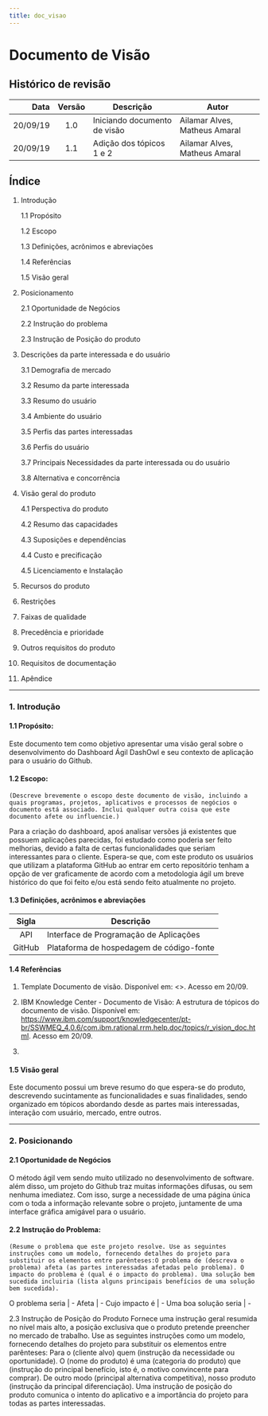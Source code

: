 ```yaml
---
title: doc_visao
---
```


# Documento de Visão

## Histórico de revisão


Data | Versão | Descrição | Autor
----: | :------: | --------- | -----
20/09/19 | 1.0 | Iniciando documento de visão | Ailamar Alves, Matheus Amaral
20/09/19 | 1.1 | Adição dos tópicos 1 e 2 | Ailamar Alves, Matheus Amaral




## Índice

1. Introdução

	1.1 Propósito
	
	1.2 Escopo
	
	1.3 Definições, acrônimos e abreviações
	
	1.4 Referências
	
	1.5 Visão geral

    
2. Posicionamento

	2.1 Oportunidade de Negócios
	
	2.2 Instrução do problema
	
	2.3 Instrução de Posição do produto
	
3. Descrições da parte interessada e do usuário

	3.1 Demografia de mercado
	
	3.2 Resumo da parte interessada
	
	3.3 Resumo do usuário
	
	3.4 Ambiente do usuário
	
	3.5 Perfis das partes interessadas
	
	3.6 Perfis do usuário
	
	3.7 Principais Necessidades da parte interessada ou do usuário
	
	3.8 Alternativa e concorrência
	
4. Visão geral do produto

	4.1 Perspectiva do produto
	
	4.2 Resumo das capacidades
	
	4.3 Suposições e dependências
	
	4.4 Custo e precificação
	
	4.5 Licenciamento e Instalação
	
5. Recursos do produto

6. Restrições

7. Faixas de qualidade

8. Precedência e prioridade

9. Outros requisitos do produto

10. Requisitos de documentação

11. Apêndice

---

### 1. Introdução 

#### 1.1 Propósito: 

Este documento tem como objetivo apresentar uma visão geral sobre o desenvolvimento do Dashboard Ágil DashOwl e seu contexto de aplicação para o usuário do Github.
 
#### 1.2 Escopo: 
	(Descreve brevemente o escopo deste documento de visão, incluindo a quais programas, projetos, aplicativos e processos de negócios o documento está associado. Inclui qualquer outra coisa que este documento afete ou influencie.)

Para a criação do dashboard, apoś analisar versões já existentes que possuem aplicações parecidas, foi estudado como poderia ser feito melhorias, devido a falta de certas funcionalidades que seriam interessantes para o cliente.
Espera-se que, com este produto os usuários que utilizam a plataforma GitHub ao entrar em certo repositório tenham a opção de ver graficamente de acordo com a metodologia ágil um breve histórico do que foi feito e/ou está sendo feito atualmente no projeto.	
 
#### 1.3 Definições, acrônimos e abreviações


Sigla   | Descrição
:----:  | ---
API     | Interface de Programação de Aplicações
GitHub  | Plataforma de hospedagem de código-fonte



#### 1.4 Referências

1. Template Documento de visão.  Disponível em: <>.  Acesso em 20/09.
 
2. IBM Knowledge Center - Documento de Visão: A estrutura de tópicos do documento de visão. Disponível em: <https://www.ibm.com/support/knowledgecenter/pt-br/SSWMEQ_4.0.6/com.ibm.rational.rrm.help.doc/topics/r_vision_doc.html>. Acesso em 20/09.
 
3.

#### 1.5 Visão geral

Este documento possui um breve resumo do que espera-se do produto, descrevendo sucintamente as funcionalidades e suas finalidades, sendo organizado em tópicos abordando desde as partes mais interessadas, interação com usuário, mercado, entre outros.

---

### 2. Posicionando
#### 2.1 Oportunidade de Negócios

O método ágil vem sendo muito utilizado no desenvolvimento de software. além disso, um projeto do Github traz muitas informações difusas, ou sem nenhuma imediatez. Com isso, surge a necessidade de uma página única com o toda a informação relevante sobre o projeto, juntamente de uma interface gráfica amigável para o usuário.
 
#### 2.2 Instrução do Problema: 

	(Resume o problema que este projeto resolve. Use as seguintes instruções como um modelo, fornecendo detalhes do projeto para substituir os elementos entre parênteses:O problema de (descreva o problema) afeta (as partes interessadas afetadas pelo problema). O impacto do problema é (qual é o impacto do problema). Uma solução bem sucedida incluiria (lista alguns principais benefícios de uma solução bem sucedida).

O problema seria | -
Afeta | -
Cujo impacto é | -
Uma boa solução seria | -

2.3 Instrução de Posição do Produto 
	Fornece uma instrução geral resumida no nível mais alto, a posição exclusiva que o produto pretende preencher no mercado de trabalho. Use as seguintes instruções como um modelo, fornecendo detalhes do projeto para substituir os elementos entre parênteses:
	Para o (cliente alvo) quem (instrução da necessidade ou oportunidade). O (nome do produto) é uma (categoria do produto) que (instrução do principal benefício, isto é, o motivo convincente para comprar). De outro modo (principal alternativa competitiva), nosso produto (instrução da principal diferenciação).
Uma instrução de posição do produto comunica o intento do aplicativo e a importância do projeto para todas as partes interessadas.






